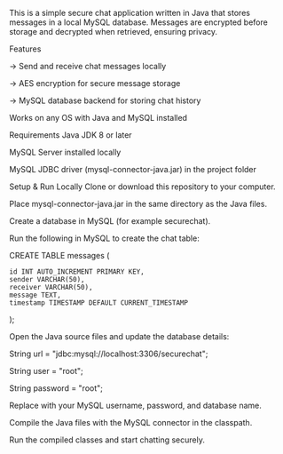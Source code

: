 This is a simple secure chat application written in Java that stores messages in a local MySQL database. Messages are encrypted before storage and decrypted when retrieved, ensuring privacy.

Features

-> Send and receive chat messages locally

-> AES encryption for secure message storage

-> MySQL database backend for storing chat history

Works on any OS with Java and MySQL installed

Requirements
Java JDK 8 or later

MySQL Server installed locally

MySQL JDBC driver (mysql-connector-java.jar) in the project folder

Setup & Run Locally
Clone or download this repository to your computer.

Place mysql-connector-java.jar in the same directory as the Java files.

Create a database in MySQL (for example securechat).

Run the following in MySQL to create the chat table:


CREATE TABLE messages (

    id INT AUTO_INCREMENT PRIMARY KEY,
    sender VARCHAR(50),
    receiver VARCHAR(50),
    message TEXT,
    timestamp TIMESTAMP DEFAULT CURRENT_TIMESTAMP 
    
);


Open the Java source files and update the database details:

String url = "jdbc:mysql://localhost:3306/securechat";

String user = "root";

String password = "root";

Replace with your MySQL username, password, and database name.

Compile the Java files with the MySQL connector in the classpath.

Run the compiled classes and start chatting securely.
